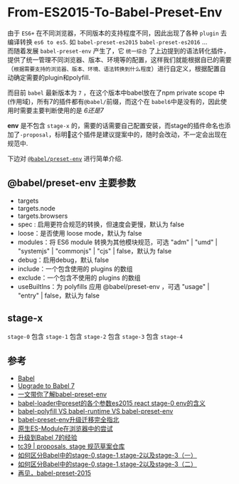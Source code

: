 # From-ES2015-To-Babel-Preset-Env

由于 `ES6+` 在不同浏览器，不同版本的支持程度不同，因此出现了各种 `plugin` 去编译转换 `es6 to es5`. 如 `babel-preset-es2015` `babel-preset-es2016` ...  
而随着发展 `babel-preset-env` 产生了，它 `统一综合` 了上边提到的语法转化插件，提供了统一管理不同浏览器、版本、环境等的配置，这样我们就能根据自已的需要（`根据需要支持的浏览器、版本、环境、语法转换到什么程度`）进行自定义，根据配置自动确定需要的plugin和polyfill.  

而目前 `babel` 最新版本为 `7` ，在这个版本中babel放在了npm private scope 中(作用域)，所有7的插件都有`@babel/`前缀，而这个在 `babel6`中是没有的，因此使用时需要主要判断使用的是 *6还是7*  

**env** 是不包含 `stage-x` 的，需要的话需要自己配置安装，而stage的插件命名也添加了`-proposal`，标明这个插件是建议提案中的，随时会改动，不一定会出现在规范中.

下边对 [`@babel/preset-env`](https://babeljs.io/docs/en/babel-preset-env) 进行简单介绍.


## @babel/preset-env 主要参数

- targets
- targets.node
- targets.browsers
- spec : 启用更符合规范的转换，但速度会更慢，默认为 false
- loose：是否使用 loose mode，默认为 false
- modules：将 ES6 module 转换为其他模块规范，可选 "adm" | "umd" | "systemjs" | "commonjs" | "cjs" | false，默认为 false
- debug：启用debug，默认 false
- include：一个包含使用的 plugins 的数组
- exclude：一个包含不使用的 plugins 的数组
- useBuiltIns：为 polyfills 应用 @babel/preset-env ，可选 "usage" | "entry" | false，默认为 false

## stage-x

`stage-0` 包含 `stage-1` 包含 `stage-2` 包含 `stage-3` 包含 `stage-4`

## 参考

- [Babel](https://babeljs.io/docs/en/)
- [Upgrade to Babel 7](https://babeljs.io/docs/en/v7-migration)
- [一文带你了解babel-preset-env](https://www.jianshu.com/p/000c2670672b)
- [babel-loader中preset的各个参数es2015 react stage-0 env的含义](https://www.crifan.com/babel_loader_preset_para_es2015_react_stage_0_env/)
- [babel-polyfill VS babel-runtime VS babel-preset-env](https://juejin.im/post/5aefe0a6f265da0b9e64fa54)
- [babel-preset-env升级迁移完全指北](https://blog.5udou.cn/blog/babel-preset-envSheng-Ji-Qian-Yi-Wan-Quan-Zhi-Bei-70)
- [原生ES-Module在浏览器中的尝试](https://www.cnblogs.com/jiasm/p/9160691.html)
- [升级到Babel 7的经验](https://segmentfault.com/a/1190000016541105)
- [tc39 | proposals, stage 规范草案仓库](https://github.com/tc39/proposals)
- [如何区分Babel中的stage-0,stage-1,stage-2以及stage-3（一）](https://www.cnblogs.com/flyingzl/p/5501247.html)
- [如何区分Babel中的stage-0,stage-1,stage-2以及stage-3（二）](https://www.cnblogs.com/flyingzl/p/5504203.html)
- [再见，babel-preset-2015](https://zhuanlan.zhihu.com/p/29506685)
